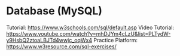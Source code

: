 # Database (MySQL)

Tutorial: https://www.w3schools.com/sql/default.asp
Video Tutorial: https://www.youtube.com/watch?v=mhDJYm4cLzU&list=PLTydW-y9HsbQ2ztoaLBJTd4wwjc_oqWx4
Practice Platform: https://www.w3resource.com/sql-exercises/